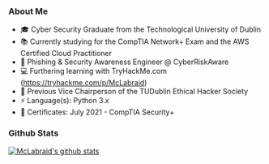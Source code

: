 ### About Me

- 🎓 Cyber Security Graduate from the Technological University of Dublin
- 📚 Currently studying for the CompTIA Network+ Exam and the AWS Certified Cloud Practitioner
- 🔨 Phishing & Security Awareness Engineer @ CyberRiskAware
- 💻 Furthering learning with TryHackMe.com (https://tryhackme.com/p/McLabraid)
- 👯 Previous Vice Chairperson of the TUDublin Ethical Hacker Society
- ⚡ Language(s): Python 3.x
- 📃 Certificates: 
                    July 2021 - CompTIA Security+

### Github Stats
[![McLabraid's github stats](https://github-readme-stats.vercel.app/api?username=mclabraid)](https://github.com/anuraghazra/github-readme-stats)


<!--
**McLabraid/McLabraid** is a ✨ _special_ ✨ repository because its `README.md` (this file) appears on your GitHub profile.

Here are some ideas to get you started:

- 🔭 I’m currently working on ...
- 🌱 I’m currently learning ...
- 👯 I’m looking to collaborate on ...
- 🤔 I’m looking for help with ...
- 💬 Ask me about ...
- 📫 How to reach me: ...
- 😄 Pronouns: ...
- ⚡ Fun fact: ...
-->
